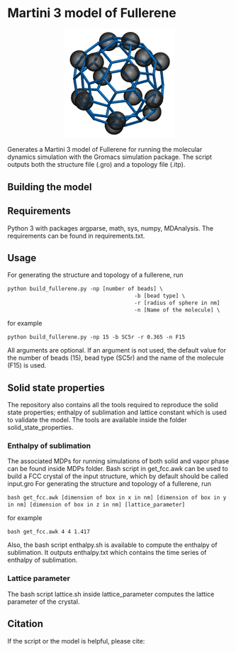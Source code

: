 # Martini 3 model of Fullerene
<p align="center">
<img src="fullerene_M3.png" width="250">
</p>

Generates a Martini 3 model of Fullerene for running the molecular dynamics simulation with the Gromacs simulation package. The script outputs both the structure file (.gro) and a topology file (.itp).


## Building the model


## Requirements

Python 3 with packages argparse, math, sys, numpy, MDAnalysis. The requirements can be found in requirements.txt.

## Usage

For generating the structure and topology of a fullerene, run
 ```
 python build_fullerene.py -np [number of beads] \
                                         -b [bead type] \
                                         -r [radius of sphere in nm]
                                         -n [Name of the molecule] \
 ```                                  

for example

    python build_fullerene.py -np 15 -b SC5r -r 0.365 -n F15

All arguments are optional. If an argument is not used, the default value for the number of beads (15), bead type (SC5r) and the name of the molecule (F15) is used.



## Solid state properties

The repository also contains all the tools required to reproduce the solid state properties; enthalpy of sublimation and lattice constant which is used to validate the model. The tools are available inside the folder solid_state_properties.

### Enthalpy of sublimation

The associated MDPs for running simulations of both solid and vapor phase can be found inside MDPs folder. Bash script in get_fcc.awk can be used to build a FCC crystal of the input structure, which by default should be called input.gro
For generating the structure and topology of a fullerene, run
 ```
 bash get_fcc.awk [dimension of box in x in nm] [dimension of box in y in nm] [dimension of box in z in nm] [lattice_parameter]

 ```   
 for example

    bash get_fcc.awk 4 4 1.417                              
Also, the bash script enthalpy.sh is available to compute the enthalpy of sublimation. It outputs enthalpy.txt which contains the time series of enthalpy of sublimation.

### Lattice parameter

The bash script lattice.sh inside lattice_parameter computes the lattice parameter of the crystal.


## Citation

If the script or the model is helpful, please cite:





